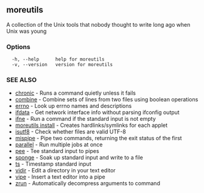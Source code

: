 ## moreutils

A collection of the Unix tools that nobody thought to write long ago when Unix was young

### Options

```
  -h, --help      help for moreutils
  -v, --version   version for moreutils
```

### SEE ALSO

* [chronic](chronic.md)	 - Runs a command quietly unless it fails
* [combine](combine.md)	 - Combine sets of lines from two files using boolean operations
* [errno](errno.md)	 - Look up errno names and descriptions
* [ifdata](ifdata.md)	 - Get network interface info without parsing ifconfig output
* [ifne](ifne.md)	 - Run a command if the standard input is not empty
* [moreutils install](moreutils_install.md)	 - Creates hardlinks/symlinks for each applet
* [isutf8](isutf8.md)	 - Check whether files are valid UTF-8
* [mispipe](mispipe.md)	 - Pipe two commands, returning the exit status of the first
* [parallel](parallel.md)	 - Run multiple jobs at once
* [pee](pee.md)	 - Tee standard input to pipes
* [sponge](sponge.md)	 - Soak up standard input and write to a file
* [ts](ts.md)	 - Timestamp standard input
* [vidir](vidir.md)	 - Edit a directory in your text editor
* [vipe](vipe.md)	 - Insert a text editor into a pipe
* [zrun](zrun.md)	 - Automatically decompress arguments to command

